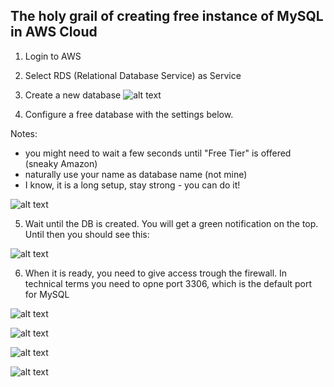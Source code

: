 ## The holy grail of creating free instance of MySQL in AWS Cloud

1. Login to AWS

2. Select RDS (Relational Database Service) as Service 

3. Create a new database
![alt text](https://github.com/salacika/DE1SQL/blob/master/SQL1/AWS/0.png?raw=true)

4. Configure a free database with the settings below.

Notes: 
- you might need to wait a few seconds until "Free Tier" is offered (sneaky Amazon) 
- naturally use your name as database name (not mine)  
- I know, it is a long setup, stay strong - you can do it!

![alt text](https://github.com/salacika/DE1SQL/blob/master/SQL1/AWS/1.png?raw=true)

5. Wait until the DB is created. You will get a green notification on the top. Until then you should see this:

![alt text](https://github.com/salacika/DE1SQL/blob/master/SQL1/AWS/2.png?raw=true)

6. When it is ready, you need to give access trough the firewall. In technical terms you need to opne port 3306, which is the default port for MySQL

![alt text](https://github.com/salacika/DE1SQL/blob/master/SQL1/AWS/3.png?raw=true)

![alt text](https://github.com/salacika/DE1SQL/blob/master/SQL1/AWS/4.png?raw=true)

![alt text](https://github.com/salacika/DE1SQL/blob/master/SQL1/AWS/5.png?raw=true)

![alt text](https://github.com/salacika/DE1SQL/blob/master/SQL1/AWS/6.png?raw=true)
